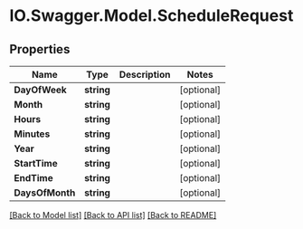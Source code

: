 # IO.Swagger.Model.ScheduleRequest
## Properties

Name | Type | Description | Notes
------------ | ------------- | ------------- | -------------
**DayOfWeek** | **string** |  | [optional] 
**Month** | **string** |  | [optional] 
**Hours** | **string** |  | [optional] 
**Minutes** | **string** |  | [optional] 
**Year** | **string** |  | [optional] 
**StartTime** | **string** |  | [optional] 
**EndTime** | **string** |  | [optional] 
**DaysOfMonth** | **string** |  | [optional] 

[[Back to Model list]](../README.md#documentation-for-models) [[Back to API list]](../README.md#documentation-for-api-endpoints) [[Back to README]](../README.md)

